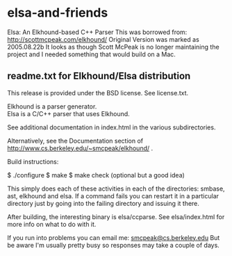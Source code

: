 elsa-and-friends
================

Elsa: An Elkhound-based C++ Parser
This was borrowed from: http://scottmcpeak.com/elkhound/ 
Original Version was marked as 2005.08.22b
It looks as though Scott McPeak is no longer maintaining the project and I needed something that would build on a Mac.

readme.txt for Elkhound/Elsa distribution
-----------------------------------------

This release is provided under the BSD license.  See license.txt.

Elkhound is a parser generator.  
Elsa is a C/C++ parser that uses Elkhound.

See additional documentation in index.html in the various 
subdirectories.

Alternatively, see the Documentation section of
http://www.cs.berkeley.edu/~smcpeak/elkhound/ .


Build instructions:

  $ ./configure 
  $ make
  $ make check     (optional but a good idea)

This simply does each of these activities in each of the directories:
smbase, ast, elkhound and elsa.  If a command fails you can restart it
in a particular directory just by going into the failing directory and
issuing it there.

After building, the interesting binary is elsa/ccparse.  See
elsa/index.html for more info on what to do with it.


If you run into problems you can email me: smcpeak@cs.berkeley.edu
But be aware I'm usually pretty busy so responses may take a couple
of days.
